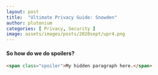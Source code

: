 ```yaml
---
layout: post
title:  "Ultimate Privacy Guide: Snowden"
author: plutonium
categories: [ Privacy, Security ]
image: assets/images/posts/2020sept/upr4.png
---
```





#### So how do we do spoilers?

```html
<span class="spoiler">My hidden paragraph here.</span>
```
